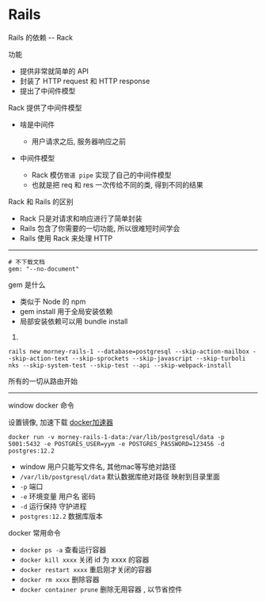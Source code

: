 # Rails

Rails 的依赖 -- Rack

功能
- 提供非常就简单的 API
- 封装了 HTTP request 和 HTTP response
- 提出了中间件模型

Rack 提供了中间件模型
- 啥是中间件
   - 用户请求之后, 服务器响应之前
 
- 中间件模型
   - Rack 模仿`管道 pipe` 实现了自己的中间件模型
   - 也就是把 req 和 res 一次传给不同的类, 得到不同的结果
   
Rack 和 Rails 的区别
- Rack 只是对请求和响应进行了简单封装
- Rails 包含了你需要的一切功能, 所以很难短时间学会
- Rails 使用 Rack 来处理 HTTP

---


```
# 不下载文档
gem: "--no-document"
```

gem 是什么
- 类似于 Node 的 npm
- gem install 用于全局安装依赖
- 局部安装依赖可以用 bundle install

1.
```cassandraql
rails new morney-rails-1 --database=postgresql --skip-action-mailbox --skip-action-text --skip-sprockets --skip-javascript --skip-turboli
nks --skip-system-test --skip-test --api --skip-webpack-install
```

所有的一切从路由开始

---

window docker 命令

设置镜像, 加速下载  [docker加速器](http://guide.daocloud.io/dcs/daocloud-9153151.html)
```cassandraql
docker run -v morney-rails-1-data:/var/lib/postgresql/data -p 5001:5432 -e POSTGRES_USER=yym -e POSTGRES_PASSWORD=123456 -d postgres:12.2

```
- window 用户只能写文件名, 其他mac等写绝对路径
- `/var/lib/postgresql/data` 默认数据库绝对路径 映射到目录里面
- `-p` 端口
- `-e` 环境变量  用户名 密码
- `-d`  运行保持 守护进程
- `postgres:12.2` 数据库版本

docker 常用命令
- `docker ps -a`  查看运行容器
- `docker kill xxxx`  关闭 id 为 xxxx 的容器
- `docker restart xxxx` 重启刚才关闭的容器
- `docker rm xxxx` 删除容器
- `docker container prune` 删除无用容器 , 以节省控件
